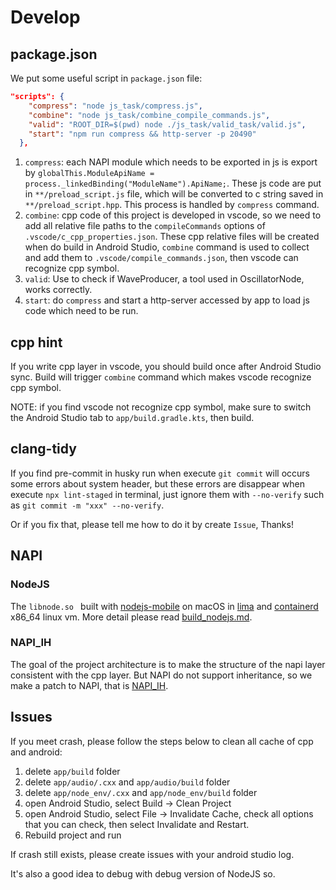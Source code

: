# Develop

## package.json

We put some useful script in `package.json` file:

```json
"scripts": {
    "compress": "node js_task/compress.js",
    "combine": "node js_task/combine_compile_commands.js",
    "valid": "ROOT_DIR=$(pwd) node ./js_task/valid_task/valid.js",
    "start": "npm run compress && http-server -p 20490"
  },
```

1. `compress`: each NAPI module which needs to be exported in js is export by `globalThis.ModuleApiName = process._linkedBinding("ModuleName").ApiName;`. These js code are put in `**/preload_script.js` file, which will be converted to c string saved in `**/preload_script.hpp`. This process is handled by `compress` command.
2. `combine`: cpp code of this project is developed in vscode, so we need to add all relative file paths to the `compileCommands` options of `.vscode/c_cpp_properties.json`. These cpp relative files will be created when do build in Android Studio, `combine` command is used to collect and add them to `.vscode/compile_commands.json`, then vscode can recognize cpp symbol.
3. `valid`: Use to check if WaveProducer, a tool used in OscillatorNode, works correctly.
4. `start`: do `compress` and start a http-server accessed by app to load js code which need to be run.

## cpp hint

If you write cpp layer in vscode, you should build once after Android Studio sync. Build will trigger `combine` command which makes vscode recognize cpp symbol.

NOTE: if you find vscode not recognize cpp symbol, make sure to switch the Android Studio tab to `app/build.gradle.kts`, then build.

## clang-tidy

If you find pre-commit in husky run when execute `git commit` will occurs some errors about system header, but these errors are disappear when execute `npx lint-staged` in terminal, just ignore them with `--no-verify` such as `git commit -m "xxx" --no-verify`.

Or if you fix that, please tell me how to do it by create `Issue`, Thanks!

## NAPI

### NodeJS

The `libnode.so ` built with [nodejs-mobile](https://github.com/nodejs-mobile/nodejs-mobile) on macOS in [lima](https://github.com/lima-vm/lima) and [containerd](https://github.com/containerd/containerd) x86_64 linux vm. More detail please read [build_nodejs.md](./build_nodejs.md).

### NAPI_IH

The goal of the project architecture is to make the structure of the napi layer consistent with the cpp layer. But NAPI do not support inheritance, so we make a patch to NAPI, that is [NAPI_IH](./napi_ih_api.md).

## Issues

If you meet crash, please follow the steps below to clean all cache of cpp and android:

1. delete `app/build` folder
2. delete `app/audio/.cxx` and `app/audio/build` folder
3. delete `app/node_env/.cxx` and `app/node_env/build` folder
4. open Android Studio, select Build -> Clean Project
5. open Android Studio, select File -> Invalidate Cache, check all options that you can check, then select Invalidate and Restart.
6. Rebuild project and run

If crash still exists, please create issues with your android studio log.

It's also a good idea to debug with debug version of NodeJS so.
